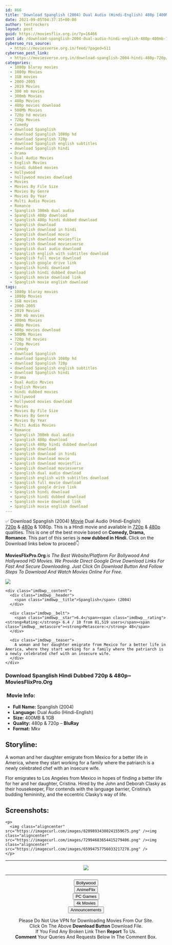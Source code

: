 ```yaml
---
id: 866
title: 'Download Spanglish (2004) Dual Audio (Hindi-English) 480p [400MB] || 720p [1GB]'
date: 2021-09-05T04:37:15+00:00
author: tentrockers
layout: post
guid: https://moviesflix.org.in/?p=16466
post id: /download-spanglish-2004-dual-audio-hindi-english-480p-400mb-720p-1gb/
cyberseo_rss_source:
  - https://moviesverse.org.in/feed/?paged=511
cyberseo_post_link:
  - https://moviesverse.org.in/download-spanglish-2004-hindi-480p-720p/
categories:
  - 1080p bluray movies
  - 1080p Movies
  - 1GB movies
  - 2000-2005
  - 2019 Movies
  - 300 mb movies
  - 300mb Movies
  - 480p Movies
  - 480p movies download
  - 500Mb Movies
  - 720p hd movies
  - 720p Movies
  - Comedy
  - download Spanglish
  - download Spanglish 1080p hd
  - download Spanglish 720p
  - download Spanglish english subtitles
  - download Spanglish hindi
  - Drama
  - Dual Audio Movies
  - English Movies
  - hindi dubbed movies
  - Hollywood
  - hollywood movies download
  - Movies
  - Movies By File Size
  - Movies By Genre
  - Movies By Year
  - Multi Audio Movies
  - Romance
  - Spanglish 300mb dual audio
  - Spanglish 480p download
  - Spanglish 480p hindi dubbed download
  - Spanglish download
  - Spanglish download in hindi
  - Spanglish download movie
  - Spanglish download moviesflix
  - Spanglish download moviesverse
  - Spanglish dual audio download
  - Spanglish english with subtitles download
  - Spanglish full movie download
  - Spanglish google drive link
  - Spanglish hindi download
  - Spanglish hindi dubbed download
  - Spanglish movie download link
  - Spanglish movie english download
tags:
  - 1080p bluray movies
  - 1080p Movies
  - 1GB movies
  - 2000-2005
  - 2019 Movies
  - 300 mb movies
  - 300mb Movies
  - 480p Movies
  - 480p movies download
  - 500Mb Movies
  - 720p hd movies
  - 720p Movies
  - Comedy
  - download Spanglish
  - download Spanglish 1080p hd
  - download Spanglish 720p
  - download Spanglish english subtitles
  - download Spanglish hindi
  - Drama
  - Dual Audio Movies
  - English Movies
  - hindi dubbed movies
  - Hollywood
  - hollywood movies download
  - Movies
  - Movies By File Size
  - Movies By Genre
  - Movies By Year
  - Multi Audio Movies
  - Romance
  - Spanglish 300mb dual audio
  - Spanglish 480p download
  - Spanglish 480p hindi dubbed download
  - Spanglish download
  - Spanglish download in hindi
  - Spanglish download movie
  - Spanglish download moviesflix
  - Spanglish download moviesverse
  - Spanglish dual audio download
  - Spanglish english with subtitles download
  - Spanglish full movie download
  - Spanglish google drive link
  - Spanglish hindi download
  - Spanglish hindi dubbed download
  - Spanglish movie download link
  - Spanglish movie english download
---
```

<div class="thecontent clearfix">
  <p>
    ✅ Download Spanglish (2004) <a href="https://moviesverse.org.in/category/movies/" data-wpel-link="internal">Movie</a> Dual Audio (Hindi-English) <a href="https://moviesverse.org.in/720p-movies/" data-wpel-link="internal">720p</a>&nbsp;&&nbsp;<a href="https://moviesverse.org.in/480p-movies/" data-wpel-link="internal">480p</a> & 1080p. This is a Hindi movie and available in <a href="https://moviesverse.org.in/720p-movies/" data-wpel-link="internal">720p</a>&nbsp;&&nbsp;<a href="https://moviesverse.org.in/480p-movies/" data-wpel-link="internal">480p</a> qualities. This is one of the best movie based on <strong>Comedy, Drama, Romance</strong>. This part of this series is <strong>now dubbed in <span>Hindi.&nbsp;</span></strong><span>Click on the Download links below to proceed👇</span>
  </p>
  
  <p>
    <strong><span>MoviesFlixPro.Org&nbsp;</span></strong><em>is The Best Website/Platform For Bollywood And Hollywood HD Movies. We Provide Direct Google Drive Download Links For Fast And Secure Downloading. Just Click On Download Button And Follow Steps To&nbsp;Download And Watch Movies Online For Free.</em>
  </p>
  
  <div class="imdbwp imdbwp--movie dark">
    <div class="imdbwp__thumb">
      <a class="imdbwp__link" target="_blank" title="Spanglish" href="https://www.imdb.com/title/tt0371246/" rel="nofollow external noopener noreferrer" data-wpel-link="external"><img class="imdbwp__img" src="https://m.media-amazon.com/images/M/MV5BMTgyMzc0MjgyOV5BMl5BanBnXkFtZTYwNTgxOTk2._V1_SX300.jpg" /></a>
    </div>
    
    <div class="imdbwp__content">
      <div class="imdbwp__header">
        <span class="imdbwp__title">Spanglish</span> (2004)
      </div>
      
      <div class="imdbwp__belt">
        <span class="imdbwp__star">6.4</span><span class="imdbwp__rating"><strong>Rating:</strong> 6.4 / 10 from 81,519 users</span><span class="imdbwp__metascore"><strong>Metascore:</strong> 48</span>
      </div>
      
      <div class="imdbwp__teaser">
        A woman and her daughter emigrate from Mexico for a better life in America, where they start working for a family where the patriarch is a newly celebrated chef with an insecure wife.
      </div>
    </div>
  </div>
  
  <h3>
    <span>Download Spanglish Hindi Dubbed 720p & 480p~ MoviesFlixPro.Org</span>
  </h3>
  
  <h3>
    <span>&nbsp;Movie Info:&nbsp;</span>
  </h3>
  
  <ul>
    <li>
      <strong>Full Name: </strong>Spanglish (2004)
    </li>
    <li>
      <strong>Language:</strong> Dual Audio (Hindi-English)
    </li>
    <li>
      <strong>Size:</strong> 400MB & 1GB
    </li>
    <li>
      <strong>Quality:</strong> 480p & 720p – <span><strong>BluRay</strong></span>
    </li>
    <li>
      <strong>Format:</strong>&nbsp;Mkv
    </li>
  </ul>
  
  <h2>
    <span>Storyline:</span>
  </h2>
  
  <p>
    A woman and her daughter emigrate from Mexico for a better life in America, where they start working for a family where the patriarch is a newly celebrated chef with an insecure wife.
  </p>
  
  <div>
    Flor emigrates to Los Angeles from Mexico in hopes of finding a better life for her and her daughter, Cristina. Hired by the John and Deborah Clasky as their housekeeper, Flor contends with the language barrier, Cristina’s budding femininity, and the eccentric Clasky’s way of life.
  </div>
  
  <div class="summary_text">
    <h2>
      <span>Screenshots:</span>
    </h2>
    
    <p>
      <img class="aligncenter" src="https://imagecurl.com/images/82098934380241559675.png" /><img class="aligncenter" src="https://imagecurl.com/images/72994683654415279406.png" /><img class="aligncenter" src="https://imagecurl.com/images/65994757756033217278.png" />
    </p>
  </div>
</div>

<center>
  </p> 
  
  <hr />
  
  <p>
    <a href="http://gdrivepro.xyz/join.php" data-wpel-link="external" target="_blank" rel="nofollow external noopener noreferrer"><img src="https://i.imgur.com/FhMdWdW.png" /></a>
  </p>
  
  <hr />
  
  <p>
    <a href="https://dogemovies.xyz" target="_blank" data-wpel-link="external" rel="nofollow external noopener noreferrer"><button class="button button5">Bollywood</button></a><br /> <a href="https://animeflix.in" target="_blank" data-wpel-link="external" rel="nofollow external noopener noreferrer"><button class="button button5">AnimeFlix</button></a><br /> <a href="https://gamesflix.net/" target="_blank" data-wpel-link="external" rel="nofollow external noopener noreferrer"><button class="button button5">PC Games</button></a><br /> <a href="https://uhdmovies.in" target="_blank" data-wpel-link="external" rel="nofollow external noopener noreferrer"><button class="button button5">4k Movies</button></a><br /> <a href="https://moviesverse.org.in/announcements/" target="_blank" data-wpel-link="internal" rel="noopener"><button class="button button5">Announcements</button></a>
  </p>
  
  <div class="alert alert-danger">
    Please Do Not Use VPN for Downloading Movies From Our Site.
  </div>
  
  <div class="alert alert-success">
    Click On The Above <strong>Download Button</strong> Download File.
  </div>
  
  <div class="alert alert-warning">
    If You Find Any Broken Link Then <strong>Report</strong> To Us.
  </div>
  
  <div class="alert alert-info">
    <strong>Comment</strong> Your Queries And Requests Below In The Comment Box.
  </div>
  
  <p>
    </center>
  </p>